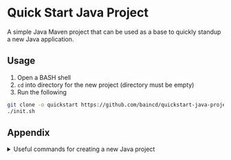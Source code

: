 # Quick Start Java Project

A simple Java Maven project that can be used as a base to quickly standup a new Java application.

## Usage

1. Open a BASH shell
2. `cd` into directory for the new project (directory must be empty)
3. Run the following
```bash
git clone -o quickstart https://github.com/baincd/quickstart-java-project.git . && 
./init.sh
```

## Appendix

<details>
<summary>Useful commands for creating a new Java project</summary>

```bash
# Use the maven-archetype-quickstart archetype to generate a new project
mvn archetype:generate -DarchetypeGroupId=org.apache.maven.archetypes -DarchetypeArtifactId=maven-archetype-quickstart

# Create .gitignore
curl -sL https://www.toptal.com/developers/gitignore/api/java,maven,intellij,eclipse,visualstudiocode > .gitignore
```

</details>



